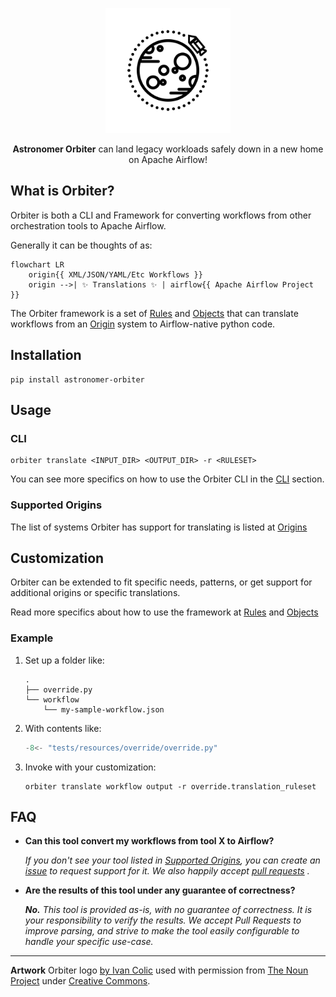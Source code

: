 <!--suppress HtmlDeprecatedAttribute -->
<p align="center">
  <img
    width="200px" height="200px"
    src="./orbiter.svg"
    alt="Logo of Spaceship Orbiting a Planet"
  />
</p>
<p align="center">
  <b>Astronomer Orbiter</b> can land legacy workloads safely down in a new home on Apache Airflow!
</p>

## What is Orbiter?
Orbiter is both a CLI and Framework for converting workflows
from other orchestration tools to Apache Airflow.

Generally it can be thoughts of as:
```mermaid
flowchart LR
    origin{{ XML/JSON/YAML/Etc Workflows }}
    origin -->| ✨ Translations ✨ | airflow{{ Apache Airflow Project }}
```
The Orbiter framework is a set of [Rules](./Rules_and_Rulesets) and [Objects](./Objects) that can translate workflows
from an [Origin](./Origins) system to Airflow-native python code.

## Installation
```shell
pip install astronomer-orbiter
```

## Usage
### CLI
```shell
orbiter translate <INPUT_DIR> <OUTPUT_DIR> -r <RULESET>
```

You can see more specifics on how to use the Orbiter CLI in the [CLI](CLI) section.

### Supported Origins
The list of systems Orbiter has support for translating is listed at [Origins](origins)

## Customization
Orbiter can be extended to fit specific needs, patterns, or get support for additional origins or specific translations.

Read more specifics about how to use the framework at [Rules](./Rules_and_Rulesets) and [Objects](./Objects)

### Example

1. Set up a folder like:
    ```shell
    .
    ├── override.py
    └── workflow
        └── my-sample-workflow.json
    ```
2. With contents like:
    ```python title="override.py"
    -8<- "tests/resources/override/override.py"
    ```
3. Invoke with your customization:
    ```shell
    orbiter translate workflow output -r override.translation_ruleset
    ```

## FAQ
- **Can this tool convert my workflows from tool X to Airflow?**

    _If you don't see your tool listed in [Supported Origins](./Origins),
    you can create an [issue](https://github.com/astronomer/orbiter-community-translations/issues/new/)
    to request support for it.
    We also happily accept [pull requests](https://github.com/astronomer/orbiter-community-translations/pulls/) ._

- **Are the results of this tool under any guarantee of correctness?**

    _**No.** This tool is provided as-is, with no guarantee of correctness.
    It is your responsibility to verify the results.
    We accept Pull Requests to improve parsing,
    and strive to make the tool easily configurable to handle your specific use-case._

---

**Artwork**
Orbiter logo [by Ivan Colic](https://thenounproject.com/Ivanisawesome/) used with permission
from [The Noun Project](https://thenounproject.com/icon/lunar-orbiter-196219/)
under [Creative Commons](https://creativecommons.org/licenses/by/3.0/us/legalcode).
